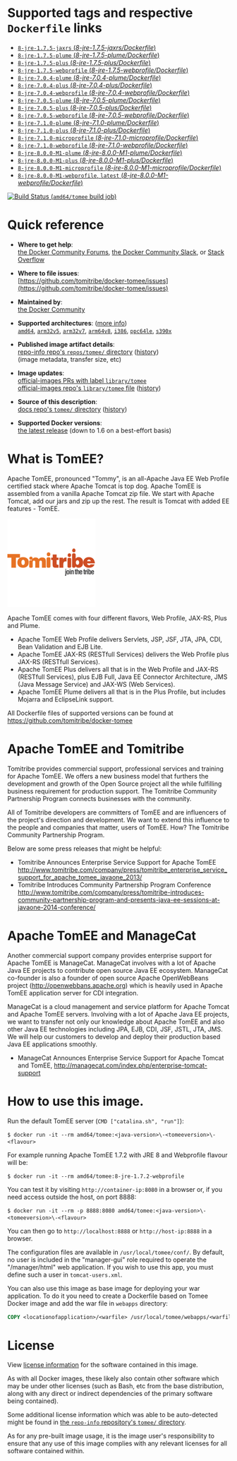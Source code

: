 <!--

********************************************************************************

WARNING:

    DO NOT EDIT "tomee/README.md"

    IT IS AUTO-GENERATED

    (from the other files in "tomee/" combined with a set of templates)

********************************************************************************

-->

# Supported tags and respective `Dockerfile` links

-	[`8-jre-1.7.5-jaxrs` (*8-jre-1.7.5-jaxrs/Dockerfile*)](https://github.com/tomitribe/docker-tomee/blob/654f74c68d07c36d3ca72475423c0db65245673e/8-jre-1.7.5-jaxrs/Dockerfile)
-	[`8-jre-1.7.5-plume` (*8-jre-1.7.5-plume/Dockerfile*)](https://github.com/tomitribe/docker-tomee/blob/654f74c68d07c36d3ca72475423c0db65245673e/8-jre-1.7.5-plume/Dockerfile)
-	[`8-jre-1.7.5-plus` (*8-jre-1.7.5-plus/Dockerfile*)](https://github.com/tomitribe/docker-tomee/blob/654f74c68d07c36d3ca72475423c0db65245673e/8-jre-1.7.5-plus/Dockerfile)
-	[`8-jre-1.7.5-webprofile` (*8-jre-1.7.5-webprofile/Dockerfile*)](https://github.com/tomitribe/docker-tomee/blob/654f74c68d07c36d3ca72475423c0db65245673e/8-jre-1.7.5-webprofile/Dockerfile)
-	[`8-jre-7.0.4-plume` (*8-jre-7.0.4-plume/Dockerfile*)](https://github.com/tomitribe/docker-tomee/blob/654f74c68d07c36d3ca72475423c0db65245673e/8-jre-7.0.4-plume/Dockerfile)
-	[`8-jre-7.0.4-plus` (*8-jre-7.0.4-plus/Dockerfile*)](https://github.com/tomitribe/docker-tomee/blob/654f74c68d07c36d3ca72475423c0db65245673e/8-jre-7.0.4-plus/Dockerfile)
-	[`8-jre-7.0.4-webprofile` (*8-jre-7.0.4-webprofile/Dockerfile*)](https://github.com/tomitribe/docker-tomee/blob/654f74c68d07c36d3ca72475423c0db65245673e/8-jre-7.0.4-webprofile/Dockerfile)
-	[`8-jre-7.0.5-plume` (*8-jre-7.0.5-plume/Dockerfile*)](https://github.com/tomitribe/docker-tomee/blob/654f74c68d07c36d3ca72475423c0db65245673e/8-jre-7.0.5-plume/Dockerfile)
-	[`8-jre-7.0.5-plus` (*8-jre-7.0.5-plus/Dockerfile*)](https://github.com/tomitribe/docker-tomee/blob/654f74c68d07c36d3ca72475423c0db65245673e/8-jre-7.0.5-plus/Dockerfile)
-	[`8-jre-7.0.5-webprofile` (*8-jre-7.0.5-webprofile/Dockerfile*)](https://github.com/tomitribe/docker-tomee/blob/654f74c68d07c36d3ca72475423c0db65245673e/8-jre-7.0.5-webprofile/Dockerfile)
-	[`8-jre-7.1.0-plume` (*8-jre-7.1.0-plume/Dockerfile*)](https://github.com/tomitribe/docker-tomee/blob/654f74c68d07c36d3ca72475423c0db65245673e/8-jre-7.1.0-plume/Dockerfile)
-	[`8-jre-7.1.0-plus` (*8-jre-7.1.0-plus/Dockerfile*)](https://github.com/tomitribe/docker-tomee/blob/654f74c68d07c36d3ca72475423c0db65245673e/8-jre-7.1.0-plus/Dockerfile)
-	[`8-jre-7.1.0-microprofile` (*8-jre-7.1.0-microprofile/Dockerfile*)](https://github.com/tomitribe/docker-tomee/blob/654f74c68d07c36d3ca72475423c0db65245673e/8-jre-7.1.0-microprofile/Dockerfile)
-	[`8-jre-7.1.0-webprofile` (*8-jre-7.1.0-webprofile/Dockerfile*)](https://github.com/tomitribe/docker-tomee/blob/654f74c68d07c36d3ca72475423c0db65245673e/8-jre-7.1.0-webprofile/Dockerfile)
-	[`8-jre-8.0.0-M1-plume` (*8-jre-8.0.0-M1-plume/Dockerfile*)](https://github.com/tomitribe/docker-tomee/blob/654f74c68d07c36d3ca72475423c0db65245673e/8-jre-8.0.0-M1-plume/Dockerfile)
-	[`8-jre-8.0.0-M1-plus` (*8-jre-8.0.0-M1-plus/Dockerfile*)](https://github.com/tomitribe/docker-tomee/blob/654f74c68d07c36d3ca72475423c0db65245673e/8-jre-8.0.0-M1-plus/Dockerfile)
-	[`8-jre-8.0.0-M1-microprofile` (*8-jre-8.0.0-M1-microprofile/Dockerfile*)](https://github.com/tomitribe/docker-tomee/blob/654f74c68d07c36d3ca72475423c0db65245673e/8-jre-8.0.0-M1-microprofile/Dockerfile)
-	[`8-jre-8.0.0-M1-webprofile`, `latest` (*8-jre-8.0.0-M1-webprofile/Dockerfile*)](https://github.com/tomitribe/docker-tomee/blob/654f74c68d07c36d3ca72475423c0db65245673e/8-jre-8.0.0-M1-webprofile/Dockerfile)

[![Build Status](https://doi-janky.infosiftr.net/job/multiarch/job/amd64/job/tomee/badge/icon) (`amd64/tomee` build job)](https://doi-janky.infosiftr.net/job/multiarch/job/amd64/job/tomee/)

# Quick reference

-	**Where to get help**:  
	[the Docker Community Forums](https://forums.docker.com/), [the Docker Community Slack](https://blog.docker.com/2016/11/introducing-docker-community-directory-docker-community-slack/), or [Stack Overflow](https://stackoverflow.com/search?tab=newest&q=docker)

-	**Where to file issues**:  
	[https://github.com/tomitribe/docker-tomee/issues](https://github.com/tomitribe/docker-tomee/issues)

-	**Maintained by**:  
	[the Docker Community](https://github.com/tomitribe/docker-tomee)

-	**Supported architectures**: ([more info](https://github.com/docker-library/official-images#architectures-other-than-amd64))  
	[`amd64`](https://hub.docker.com/r/amd64/tomee/), [`arm32v5`](https://hub.docker.com/r/arm32v5/tomee/), [`arm32v7`](https://hub.docker.com/r/arm32v7/tomee/), [`arm64v8`](https://hub.docker.com/r/arm64v8/tomee/), [`i386`](https://hub.docker.com/r/i386/tomee/), [`ppc64le`](https://hub.docker.com/r/ppc64le/tomee/), [`s390x`](https://hub.docker.com/r/s390x/tomee/)

-	**Published image artifact details**:  
	[repo-info repo's `repos/tomee/` directory](https://github.com/docker-library/repo-info/blob/master/repos/tomee) ([history](https://github.com/docker-library/repo-info/commits/master/repos/tomee))  
	(image metadata, transfer size, etc)

-	**Image updates**:  
	[official-images PRs with label `library/tomee`](https://github.com/docker-library/official-images/pulls?q=label%3Alibrary%2Ftomee)  
	[official-images repo's `library/tomee` file](https://github.com/docker-library/official-images/blob/master/library/tomee) ([history](https://github.com/docker-library/official-images/commits/master/library/tomee))

-	**Source of this description**:  
	[docs repo's `tomee/` directory](https://github.com/docker-library/docs/tree/master/tomee) ([history](https://github.com/docker-library/docs/commits/master/tomee))

-	**Supported Docker versions**:  
	[the latest release](https://github.com/docker/docker-ce/releases/latest) (down to 1.6 on a best-effort basis)

# What is TomEE?

Apache TomEE, pronounced "Tommy", is an all-Apache Java EE Web Profile certified stack where Apache Tomcat is top dog. Apache TomEE is assembled from a vanilla Apache Tomcat zip file. We start with Apache Tomcat, add our jars and zip up the rest. The result is Tomcat with added EE features - TomEE.

![logo](https://raw.githubusercontent.com/docker-library/docs/4a10a52c08621b68c1b1b53b561f819d9e78c2e0/tomee/logo.png)

Apache TomEE comes with four different flavors, Web Profile, JAX-RS, Plus and Plume.

-	Apache TomEE Web Profile delivers Servlets, JSP, JSF, JTA, JPA, CDI, Bean Validation and EJB Lite.
-	Apache TomEE JAX-RS (RESTfull Services) delivers the Web Profile plus JAX-RS (RESTfull Services).
-	Apache TomEE Plus delivers all that is in the Web Profile and JAX-RS (RESTfull Services), plus EJB Full, Java EE Connector Architecture, JMS (Java Message Service) and JAX-WS (Web Services).
-	Apache TomEE Plume delivers all that is in the Plus Profile, but includes Mojarra and EclipseLink support.

All Dockerfile files of supported versions can be found at https://github.com/tomitribe/docker-tomee

# Apache TomEE and Tomitribe

Tomitribe provides commercial support, professional services and training for Apache TomEE. We offers a new business model that furthers the development and growth of the Open Source project all the while fulfilling business requirement for production support. The Tomitribe Community Partnership Program connects businesses with the community.

All of Tomitribe developers are committers of TomEE and are influencers of the project's direction and development. We want to extend this influence to the people and companies that matter, users of TomEE. How? The Tomitribe Community Partnership Program.

Below are some press releases that might be helpful:

-	Tomitribe Announces Enterprise Service Support for Apache TomEE http://www.tomitribe.com/company/press/tomitribe_enterprise_service_support_for_apache_tomee_javaone_2013/
-	Tomitribe Introduces Community Partnership Program Conference http://www.tomitribe.com/company/press/tomitribe-introduces-community-partnership-program-and-presents-java-ee-sessions-at-javaone-2014-conference/

# Apache TomEE and ManageCat

Another commercial support company provides enterprise support for Apache TomEE is ManageCat. ManageCat involves with a lot of Apache Java EE projects to contribute open source Java EE ecosystem. ManageCat co-founder is also a founder of open source Apache OpenWebBeans project (http://openwebbans.apache.org) which is heavily used in Apache TomEE application server for CDI integration.

ManageCat is a cloud management and service platform for Apache Tomcat and Apache TomEE servers. Involving with a lot of Apache Java EE projects, we want to transfer not only our knowledge about Apache TomEE and also other Java EE technologies including JPA, EJB, CDI, JSF, JSTL, JTA, JMS. We will help our customers to develop and deploy their production based Java EE applications smoothly.

-	ManageCat Announces Enterprise Service Support for Apache Tomcat and TomEE, http://managecat.com/index.php/enterprise-tomcat-support

# How to use this image.

Run the default TomEE server (`CMD ["catalina.sh", "run"]`):

```console
$ docker run -it --rm amd64/tomee:<java-version>\-<tomeeversion>\-<flavour>
```

For example running Apache TomEE 1.7.2 with JRE 8 and Webprofile flavour will be:

```console
$ docker run -it --rm amd64/tomee:8-jre-1.7.2-webprofile
```

You can test it by visiting `http://container-ip:8080` in a browser or, if you need access outside the host, on port 8888:

```console
$ docker run -it --rm -p 8888:8080 amd64/tomee:<java-version>\-<tomeeversion>\-<flavour>
```

You can then go to `http://localhost:8888` or `http://host-ip:8888` in a browser.

The configuration files are available in `/usr/local/tomee/conf/`. By default, no user is included in the "manager-gui" role required to operate the "/manager/html" web application. If you wish to use this app, you must define such a user in `tomcat-users.xml`.

You can also use this image as base image for deploying your war application. To do it you need to create a Dockerfile based on Tomee Docker image and add the war file in `webapps` directory:

```dockerfile
COPY <locationofapplication>/<warfile> /usr/local/tomee/webapps/<warfile>
```

# License

View [license information](http://www.apache.org/licenses/LICENSE-2.0) for the software contained in this image.

As with all Docker images, these likely also contain other software which may be under other licenses (such as Bash, etc from the base distribution, along with any direct or indirect dependencies of the primary software being contained).

Some additional license information which was able to be auto-detected might be found in [the `repo-info` repository's `tomee/` directory](https://github.com/docker-library/repo-info/tree/master/repos/tomee).

As for any pre-built image usage, it is the image user's responsibility to ensure that any use of this image complies with any relevant licenses for all software contained within.
